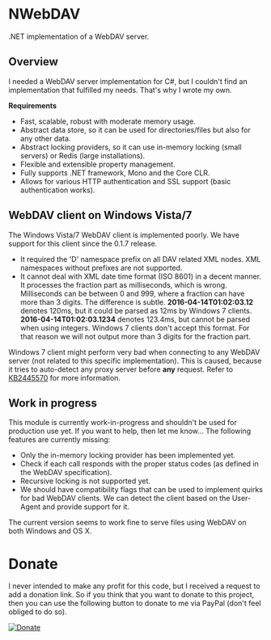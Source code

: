 # NWebDAV
.NET implementation of a WebDAV server.

## Overview
I needed a WebDAV server implementation for C#, but I couldn't find an
implementation that fulfilled my needs. That's why I wrote
my own.

__Requirements__

* Fast, scalable, robust with moderate memory usage.
* Abstract data store, so it can be used for directories/files but also for any
  other data.
* Abstract locking providers, so it can use in-memory locking (small servers)
  or Redis (large installations).
* Flexible and extensible property management.
* Fully supports .NET framework, Mono and the Core CLR.
* Allows for various HTTP authentication and SSL support (basic authentication works).

## WebDAV client on Windows Vista/7
The Windows Vista/7 WebDAV client is implemented poorly. We have support for
this client since the 0.1.7 release.

* It required the 'D' namespace prefix on all DAV related XML nodes. XML
  namespaces without prefixes are not supported.
* It cannot deal with XML date time format (ISO 8601) in a decent manner. It
  processes the fraction part as milliseconds, which is wrong. Milliseconds
  can be between 0 and 999, where a fraction can have more than 3 digits. The
  difference is subtle. __2016-04-14T01:02:03.12__ denotes 120ms, but it could
  be parsed as 12ms by Windows 7 clients. __2016-04-14T01:02:03.1234__ denotes
  123.4ms, but cannot be parsed when using integers. Windows 7 clients don't
  accept this format. For that reason we will not output more than 3 digits
  for the fraction part.

Windows 7 client might perform very bad when connecting to any WebDAV server
(not related to this specific implementation). This is caused, because it tries
to auto-detect any proxy server before __any__ request. Refer to
[KB2445570](https://support.microsoft.com/en-us/kb/2445570) for more information.

## Work in progress
This module is currently work-in-progress and shouldn't be used for production use yet. If you want to help, then let me know...
The following features are currently missing:

* Only the in-memory locking provider has been implemented yet.
* Check if each call responds with the proper status codes (as defined in the WebDAV specification).
* Recursive locking is not supported yet.
* We should have compatibility flags that can be used to implement quirks
  for bad WebDAV clients. We can detect the client based on the User-Agent
  and provide support for it.

The current version seems to work fine to serve files using WebDAV on both Windows and OS X.

# Donate
I never intended to make any profit for this code, but I received a request to add a donation link. So if you think that you want to donate to this project, then you can use the following button to donate to me via PayPal (don't feel obliged to do so).

[![Donate](https://img.shields.io/badge/Donate-PayPal-green.svg)](https://www.paypal.com/cgi-bin/webscr?cmd=_s-xclick&hosted_button_id=KZYDXR3ERJQZJ)
